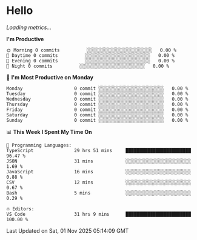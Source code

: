 # Hello

<!-- METRICS:START -->
<p><em>Loading metrics…</em></p>
<!-- METRICS:END -->

<!--START_SECTION:waka-->
**I'm Productive**

```text
🌞 Morning 0 commits          ░░░░░░░░░░░░░░░░░░░░░░░░   0.00 % 
🌆 Daytime 0 commits          ░░░░░░░░░░░░░░░░░░░░░░░░   0.00 % 
🌃 Evening 0 commits          ░░░░░░░░░░░░░░░░░░░░░░░░   0.00 % 
🌙 Night 0 commits          ░░░░░░░░░░░░░░░░░░░░░░░░   0.00 % 
```
📅 **I'm Most Productive on Monday**

```text
Monday                   0 commit ░░░░░░░░░░░░░░░░░░░░░░░░   0.00 % 
Tuesday                  0 commit ░░░░░░░░░░░░░░░░░░░░░░░░   0.00 % 
Wednesday                0 commit ░░░░░░░░░░░░░░░░░░░░░░░░   0.00 % 
Thursday                 0 commit ░░░░░░░░░░░░░░░░░░░░░░░░   0.00 % 
Friday                   0 commit ░░░░░░░░░░░░░░░░░░░░░░░░   0.00 % 
Saturday                 0 commit ░░░░░░░░░░░░░░░░░░░░░░░░   0.00 % 
Sunday                   0 commit ░░░░░░░░░░░░░░░░░░░░░░░░   0.00 % 
```

📊 **This Week I Spent My Time On**

```text
💬 Programming Languages: 
TypeScript               29 hrs 51 mins     ████████████████████████   96.47 % 
JSON                     31 mins            ░░░░░░░░░░░░░░░░░░░░░░░░   1.69 % 
JavaScript               16 mins            ░░░░░░░░░░░░░░░░░░░░░░░░   0.88 % 
CSV                      12 mins            ░░░░░░░░░░░░░░░░░░░░░░░░   0.67 % 
Bash                     5 mins             ░░░░░░░░░░░░░░░░░░░░░░░░   0.29 % 

🔥 Editors: 
VS Code                  31 hrs 9 mins      ████████████████████████   100.00 % 
```

 Last Updated on Sat, 01 Nov 2025 05:14:09 GMT
<!--END_SECTION:waka-->
